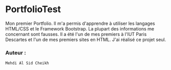 # PortfolioTest
Mon premier Portfolio. Il m'a permis d'apprendre à utiliser les langages HTML/CSS et le Framework Bootstrap. La plupart des informations me concernant sont fausses. 
Il a été l'un de mes premiers à l'IUT Paris Descartes et l'un de mes premiers sites en HTML.
J'ai réalisé ce projet seul.

### Auteur :
```
Mehdi Al Sid Cheikh
